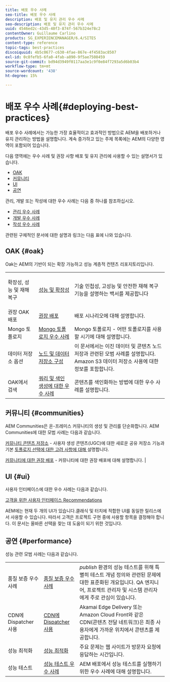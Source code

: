 ```yaml
---
title: 배포 우수 사례
seo-title: 배포 우수 사례
description: 배포 및 유지 관리 우수 사례
seo-description: 배포 및 유지 관리 우수 사례
uuid: 4546ed2c-43d5-40f3-874f-567b324e78c2
contentOwner: Guillaume Carlino
products: SG_EXPERIENCEMANAGER/6.4/SITES
content-type: reference
topic-tags: best-practices
discoiquuid: 4b5c0677-c630-4fae-867e-4f4583ac8507
exl-id: 0c8fefb5-6fa0-4fab-a890-9f5ae7508459
source-git-commit: bd94d3949f0117aa3e1c9f0e84f7293a5d6b03b4
workflow-type: tm+mt
source-wordcount: '438'
ht-degree: 15%

---
```


# 배포 우수 사례{#deploying-best-practices}

배포 우수 사례에서는 가능한 가장 효율적이고 효과적인 방법으로 AEM을 배포하거나 유지 관리하는 방법을 설명합니다. 계속 증가하고 있는 주제 목록에는 AEM의 다양한 영역이 포함되어 있습니다.

다음 영역에는 우수 사례 및 권장 사항 배포 및 유지 관리에 사용할 수 있는 설명서가 있습니다.

* [OAK](#oak)
* [커뮤니티](#communities)
* [UI](#ui)
* [공연](#performance)

관리, 개발 또는 작성에 대한 우수 사례는 다음 중 하나를 참조하십시오.

* [관리 우수 사례](/help/sites-administering/administer-best-practices.md)
* [개발 우수 사례](/help/sites-developing/best-practices.md)
* [작성 우수 사례](/help/sites-authoring/best-practices.md)

관련된 구체적인 문서에 대한 설명과 링크는 다음 표에 나와 있습니다.

## OAK {#oak}

[](/help/sites-deploying/platform.md) Oak는 AEM의 기반이 되는 확장 가능하고 성능 계층적 컨텐츠 리포지토리입니다.

<table> 
 <tbody>
  <tr>
   <td><p>확장성, 성능 및 재해 복구</p> </td> 
   <td><a href="/help/sites-deploying/performance.md">성능 및 확장성</a></td> 
   <td>기술 민첩성, 고성능 및 안전한 재해 복구 기능을 설명하는 백서를 제공합니다</td> 
  </tr>
  <tr>
   <td>권장 OAK 배포</td> 
   <td><a href="/help/sites-deploying/recommended-deploys.md">권장 배포</a></td> 
   <td>배포 시나리오에 대해 설명합니다.</td> 
  </tr>
  <tr>
   <td>Mongo 토폴로지</td> 
   <td><a href="/help/sites-deploying/recommended-deploys.md">Mongo 토폴로지 우수 사례</a></td> 
   <td>Mongo 토폴로지 - 어떤 토폴로지를 사용할 시기에 대해 설명합니다.</td> 
  </tr>
  <tr>
   <td>데이터 저장소 옵션</td> 
   <td><a href="/help/sites-deploying/data-store-config.md">노드 및 데이터 저장소 구성</a></td> 
   <td>이 문서에서는 이진 데이터 및 콘텐츠 노드 저장과 관련된 모범 사례를 설명합니다. Amazon S3 데이터 저장소 사용에 대한 정보를 포함합니다.</td> 
  </tr>
  <tr>
   <td>OAK에서 검색</td> 
   <td><a href="/help/sites-deploying/best-practices-for-queries-and-indexing.md">쿼리 및 색인 생성에 대한 우수 사례</a><br /> </td> 
   <td>콘텐츠를 색인화하는 방법에 대한 우수 사례를 설명합니다.</td> 
  </tr>
 </tbody>
</table>

## 커뮤니티 {#communities}

AEM Communities은 온-프레미스 커뮤니티의 생성 및 관리를 단순화합니다. AEM Communities에 대한 모범 사례는 다음과 같습니다.

[커뮤니티 콘텐츠 저장소](/help/communities/working-with-srp.md)  - 사용자 생성 콘텐츠(UGC)에 대한 새로운 공유 저장소 기능과 기본  [토폴로지 선택에 대한 고려 사항에 대해 ](/help/communities/topologies.md)설명합니다.

[커뮤니티에 대한 권장 배포](/help/sites-deploying/recommended-deploys.md#considerations-for-aem-communities)  - 커뮤니티에 대한 권장 배포에 대해 설명합니다. |

## UI {#ui}

사용자 인터페이스에 대한 우수 사례는 다음과 같습니다.

[고객을 위한 사용자 인터페이스 Recommendations](/help/sites-deploying/ui-recommendations.md)

AEM에는 현재 두 개의 UI가 있습니다.클래식 및 터치에 적합한 UI를 동일한 릴리스에서 사용할 수 있습니다. 따라서 고객은 프로젝트 구현 중에 사용할 항목을 결정해야 합니다. 이 문서는 올바른 선택을 찾는 데 도움이 되기 위한 것입니다.

## 공연 {#performance}

성능 관련 모범 사례는 다음과 같습니다.

<table> 
 <tbody>
  <tr>
   <td>품질 보증 우수 사례</td> 
   <td><a href="/help/sites-deploying/configuring-performance.md#best-practices-for-quality-assurance">품질 보증 우수 사례</a></td> 
   <td><em>publish</em> 환경의 성능 테스트를 위해 특별히 테스트 개념 정의와 관련된 문제에 대한 표준화된 개요입니다. QA 엔지니어, 프로젝트 관리자 및 시스템 관리자에게 주로 관심이 있습니다.</td> 
  </tr>
  <tr>
   <td>CDN에 Dispatcher 사용</td> 
   <td><a href="https://helpx.adobe.com/experience-manager/dispatcher/using/dispatcher.html#using-dispatcher-with-a-cdn">CDN에 Dispatcher 사용</a></td> 
   <td>Akamai Edge Delivery 또는 Amazon Cloud Front와 같은 CDN(콘텐츠 전달 네트워크)은 최종 사용자에게 가까운 위치에서 콘텐츠를 제공합니다.</td> 
  </tr>
  <tr>
   <td>성능 최적화</td> 
   <td><a href="/help/sites-deploying/configuring-performance.md">성능 최적화</a></td> 
   <td>주요 문제는 웹 사이트가 방문자 요청에 응답하는 시간입니다.</td> 
  </tr>
  <tr>
   <td>성능 테스트</td> 
   <td><a href="/help/sites-deploying/best-practices-for-performance-testing.md">성능 테스트 우수 사례</a></td> 
   <td>AEM 배포에서 성능 테스트를 실행하기 위한 우수 사례에 대해 설명합니다.<br /> </td> 
  </tr>
 </tbody>
</table>
